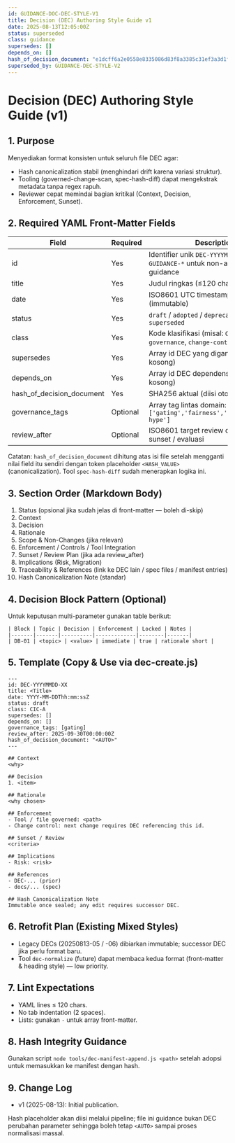 ```yaml
---
id: GUIDANCE-DOC-DEC-STYLE-V1
title: Decision (DEC) Authoring Style Guide v1
date: 2025-08-13T12:05:00Z
status: superseded
class: guidance
supersedes: []
depends_on: []
hash_of_decision_document: "e1dcff6a2e0558e8335086d83f8a3385c31ef3a3d1f9ee4b66bc5c04ddfafb60"  # canonical SHA256
superseded_by: GUIDANCE-DEC-STYLE-V2
---
```


# Decision (DEC) Authoring Style Guide (v1)

## 1. Purpose

Menyediakan format konsisten untuk seluruh file DEC agar:

- Hash canonicalization stabil (menghindari drift karena variasi struktur).
- Tooling (governed-change-scan, spec-hash-diff) dapat mengekstrak metadata tanpa regex rapuh.
- Reviewer cepat memindai bagian kritikal (Context, Decision, Enforcement, Sunset).

## 2. Required YAML Front-Matter Fields

| Field | Required | Description |
|-------|----------|-------------|
| id | Yes | Identifier unik `DEC-YYYYMMDD-XX` atau `GUIDANCE-*` untuk non-adoption guidance |
| title | Yes | Judul ringkas (≤120 chars) |
| date | Yes | ISO8601 UTC timestamp pembuatan (immutable) |
| status | Yes | `draft` / `adopted` / `deprecated` / `superseded` |
| class | Yes | Kode klasifikasi (misal: `CIC-A/B/C`, `governance`, `change-control`, `guidance`) |
| supersedes | Yes | Array id DEC yang digantikan (boleh kosong) |
| depends_on | Yes | Array id DEC dependensi (boleh kosong) |
| hash_of_decision_document | Yes | SHA256 aktual (diisi otomatis) |
| governance_tags | Optional | Array tag lintas domain: `['gating','fairness','privacy','anti-hype']` |
| review_after | Optional | ISO8601 target review date untuk sunset / evaluasi |

Catatan: `hash_of_decision_document` dihitung atas isi file setelah mengganti nilai field itu sendiri dengan token placeholder `<HASH_VALUE>` (canonicalization). Tool `spec-hash-diff` sudah menerapkan logika ini.

## 3. Section Order (Markdown Body)

1. Status (opsional jika sudah jelas di front-matter — boleh di-skip)
2. Context
3. Decision
4. Rationale
5. Scope & Non-Changes (jika relevan)
6. Enforcement / Controls / Tool Integration
7. Sunset / Review Plan (jika ada review_after)
8. Implications (Risk, Migration)
9. Traceability & References (link ke DEC lain / spec files / manifest entries)
10. Hash Canonicalization Note (standar)

## 4. Decision Block Pattern (Optional)

Untuk keputusan multi-parameter gunakan table berikut:

```
| Block | Topic | Decision | Enforcement | Locked | Notes |
|-------|-------|----------|-------------|--------|-------|
| DB-01 | <topic> | <value> | immediate | true | rationale short |
```

## 5. Template (Copy & Use via dec-create.js)

```
---
id: DEC-YYYYMMDD-XX
title: <Title>
date: YYYY-MM-DDThh:mm:ssZ
status: draft
class: CIC-A
supersedes: []
depends_on: []
governance_tags: [gating]
review_after: 2025-09-30T00:00:00Z
hash_of_decision_document: "<AUTO>"
---

## Context
<why>

## Decision
1. <item>

## Rationale
<why chosen>

## Enforcement
- Tool / file governed: <path>
- Change control: next change requires DEC referencing this id.

## Sunset / Review
<criteria>

## Implications
- Risk: <risk>

## References
- DEC-... (prior)
- docs/... (spec)

## Hash Canonicalization Note
Immutable once sealed; any edit requires successor DEC.
```

## 6. Retrofit Plan (Existing Mixed Styles)

- Legacy DECs (20250813-05 / -06) dibiarkan immutable; successor DEC jika perlu format baru.
- Tool `dec-normalize` (future) dapat membaca kedua format (front-matter & heading style) — low priority.

## 7. Lint Expectations

- YAML lines ≤ 120 chars.
- No tab indentation (2 spaces).
- Lists: gunakan `-` untuk array front-matter.

## 8. Hash Integrity Guidance

Gunakan script `node tools/dec-manifest-append.js <path>` setelah adopsi untuk memasukkan ke manifest dengan hash.

## 9. Change Log

- v1 (2025-08-13): Initial publication.

Hash placeholder akan diisi melalui pipeline; file ini guidance bukan DEC perubahan parameter sehingga boleh tetap `<AUTO>` sampai proses normalisasi massal.
